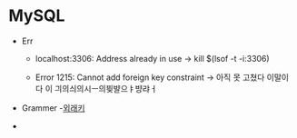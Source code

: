 # MySQL

- Err
    - localhost:3306: Address already in use -> kill $(lsof -t -i:3306)
    
    - Error 1215: Cannot add foreign key constraint -> 아직 못 고쳤다 이말이다 이 긔의싀의시ㅡ의븾뱔으ㅑ뱡랴ㅓ

- Grammer
    -[외래키](http://www.tcpschool.com/mysql/mysql_constraint_foreignKey)

- 
